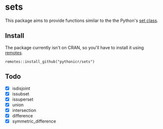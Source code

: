 # sets

This package aims to provide functions similar to the the Python's [set class](https://docs.python.org/3/library/stdtypes.html#set-types-set-frozenset).

## Install

The package currently isn't on CRAN, so you'll have to install it using
[remotes](https://cran.r-project.org/package=remotes).

`remotes::install_github("pythonicr/sets")`

## Todo

- [x] isdisjoint
- [x] issubset
- [x] issuperset
- [x] union
- [x] intersection
- [x] difference
- [x] symmetric_difference

